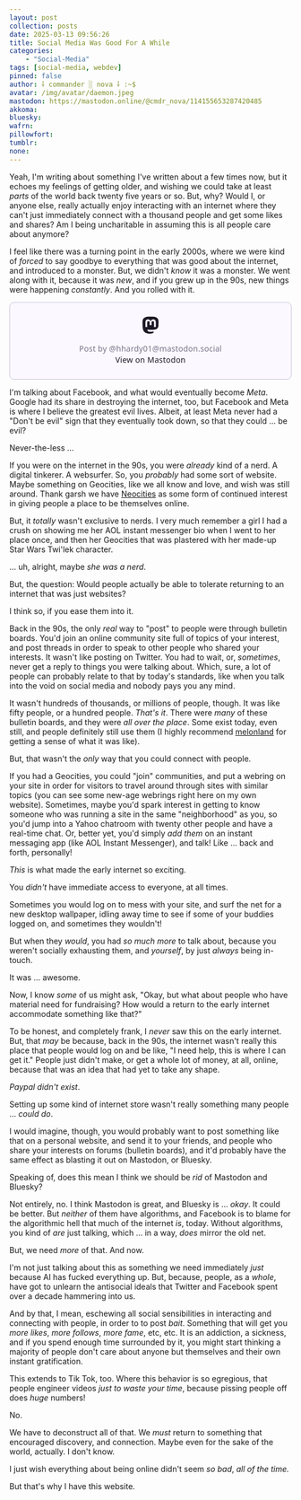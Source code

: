 ```yaml
---
layout: post
collection: posts
date: 2025-03-13 09:56:26
title: Social Media Was Good For A While
categories:
    - "Social-Media"
tags: [social-media, webdev]
pinned: false
author: ⸸ commander ░ nova ⸸ :~$
avatar: /img/avatar/daemon.jpeg
mastodon: https://mastodon.online/@cmdr_nova/114155653287420485 
akkoma: 
bluesky: 
wafrn: 
pillowfort: 
tumblr: 
none: 
---
```

Yeah, I'm writing about something I've written about a few times now, but it echoes my feelings of getting older, and wishing we could take at least *parts* of the world back twenty five years or so. But, why? Would I, or anyone else, really actually enjoy interacting with an internet where they can't just immediately connect with a thousand people and get some likes and shares? Am I being uncharitable in assuming this is all people care about anymore?

I feel like there was a turning point in the early 2000s, where we were kind of *forced* to say goodbye to everything that was good about the internet, and introduced to a monster. But, we didn't *know* it was a monster. We went along with it, because it was *new*, and if you grew up in the 90s, new things were happening *constantly*. And you rolled with it.

<blockquote class="mastodon-embed" data-embed-url="https://mastodon.social/@hhardy01/99739317870899852/embed" style="background: #FCF8FF; border-radius: 8px; border: 1px solid #C9C4DA; margin: 0; max-width: 540px; min-width: 270px; overflow: hidden; padding: 0;"> <a href="https://mastodon.social/@hhardy01/99739317870899852" target="_blank" style="align-items: center; color: #1C1A25; display: flex; flex-direction: column; font-family: system-ui, -apple-system, BlinkMacSystemFont, 'Segoe UI', Oxygen, Ubuntu, Cantarell, 'Fira Sans', 'Droid Sans', 'Helvetica Neue', Roboto, sans-serif; font-size: 14px; justify-content: center; letter-spacing: 0.25px; line-height: 20px; padding: 24px; text-decoration: none;"> <svg xmlns="http://www.w3.org/2000/svg" xmlns:xlink="http://www.w3.org/1999/xlink" width="32" height="32" viewBox="0 0 79 75"><path d="M74.7135 16.6043C73.6199 8.54587 66.5351 2.19527 58.1366 0.964691C56.7196 0.756754 51.351 0 38.9148 0H38.822C26.3824 0 23.7135 0.756754 22.2966 0.964691C14.1319 2.16118 6.67571 7.86752 4.86669 16.0214C3.99657 20.0369 3.90371 24.4888 4.06535 28.5726C4.29578 34.4289 4.34049 40.275 4.877 46.1075C5.24791 49.9817 5.89495 53.8251 6.81328 57.6088C8.53288 64.5968 15.4938 70.4122 22.3138 72.7848C29.6155 75.259 37.468 75.6697 44.9919 73.971C45.8196 73.7801 46.6381 73.5586 47.4475 73.3063C49.2737 72.7302 51.4164 72.086 52.9915 70.9542C53.0131 70.9384 53.0308 70.9178 53.0433 70.8942C53.0558 70.8706 53.0628 70.8445 53.0637 70.8179V65.1661C53.0634 65.1412 53.0574 65.1167 53.0462 65.0944C53.035 65.0721 53.0189 65.0525 52.9992 65.0371C52.9794 65.0218 52.9564 65.011 52.9318 65.0056C52.9073 65.0002 52.8819 65.0003 52.8574 65.0059C48.0369 66.1472 43.0971 66.7193 38.141 66.7103C29.6118 66.7103 27.3178 62.6981 26.6609 61.0278C26.1329 59.5842 25.7976 58.0784 25.6636 56.5486C25.6622 56.5229 25.667 56.4973 25.6775 56.4738C25.688 56.4502 25.7039 56.4295 25.724 56.4132C25.7441 56.397 25.7678 56.3856 25.7931 56.3801C25.8185 56.3746 25.8448 56.3751 25.8699 56.3816C30.6101 57.5151 35.4693 58.0873 40.3455 58.086C41.5183 58.086 42.6876 58.086 43.8604 58.0553C48.7647 57.919 53.9339 57.6701 58.7591 56.7361C58.8794 56.7123 58.9998 56.6918 59.103 56.6611C66.7139 55.2124 73.9569 50.665 74.6929 39.1501C74.7204 38.6967 74.7892 34.4016 74.7892 33.9312C74.7926 32.3325 75.3085 22.5901 74.7135 16.6043ZM62.9996 45.3371H54.9966V25.9069C54.9966 21.8163 53.277 19.7302 49.7793 19.7302C45.9343 19.7302 44.0083 22.1981 44.0083 27.0727V37.7082H36.0534V27.0727C36.0534 22.1981 34.124 19.7302 30.279 19.7302C26.8019 19.7302 25.0651 21.8163 25.0617 25.9069V45.3371H17.0656V25.3172C17.0656 21.2266 18.1191 17.9769 20.2262 15.568C22.3998 13.1648 25.2509 11.9308 28.7898 11.9308C32.8859 11.9308 35.9812 13.492 38.0447 16.6111L40.036 19.9245L42.0308 16.6111C44.0943 13.492 47.1896 11.9308 51.2788 11.9308C54.8143 11.9308 57.6654 13.1648 59.8459 15.568C61.9529 17.9746 63.0065 21.2243 63.0065 25.3172L62.9996 45.3371Z" fill="currentColor"/></svg> <div style="color: #787588; margin-top: 16px;">Post by @hhardy01@mastodon.social</div> <div style="font-weight: 500;">View on Mastodon</div> </a> </blockquote> <script data-allowed-prefixes="https://mastodon.social/" async src="https://mastodon.social/embed.js"></script>

I'm talking about Facebook, and what would eventually become *Meta*. Google had its share in destroying the internet, too, but Facebook and Meta is where I believe the greatest evil lives. Albeit, at least Meta never had a "Don't be evil" sign that they eventually took down, so that they could ... be evil?

Never-the-less ...

If you were on the internet in the 90s, you were *already* kind of a nerd. A digital tinkerer. A websurfer. So, you *probably* had some sort of website. Maybe something on Geocities, like we all know and love, and wish was still around. Thank garsh we have <a href="https://neocities.org" target="_blank">Neocities</a> as some form of continued interest in giving people a place to be themselves online.

But, it *totally* wasn't exclusive to nerds. I very much remember a girl I had a crush on showing me her AOL instant messenger bio when I went to her place once, and then her Geocities that was plastered with her made-up Star Wars Twi'lek character.

... uh, alright, maybe *she was a nerd*.

But, the question: Would people actually be able to tolerate returning to an internet that was just websites?

I think so, if you ease them into it.

Back in the 90s, the only *real* way to "post" to people were through bulletin boards. You'd join an online community site full of topics of your interest, and post threads in order to speak to other people who shared your interests. It wasn't like posting on Twitter. You had to wait, or, *sometimes*, never get a reply to things you were talking about. Which, sure, a lot of people can probably relate to that by today's standards, like when you talk into the void on social media and nobody pays you any mind.

It wasn't hundreds of thousands, or millions of people, though. It was like fifty people, or a hundred people. *That's it*. There were *many* of these bulletin boards, and they were *all over the place*. Some exist today, even still, and people definitely still use them (I highly recommend <a href="https://forum.melonland.net" target="_blank">melonland</a> for getting a sense of what it was like).

But, that wasn't the *only* way that you could connect with people.

If you had a Geocities, you could "join" communities, and put a webring on your site in order for visitors to travel around through sites with similar topics (you can see some new-age webrings right here on my own website). Sometimes, maybe you'd spark interest in getting to know someone who was running a site in the same "neighborhood" as you, so you'd jump into a Yahoo chatroom with twenty other people and have a real-time chat. Or, better yet, you'd simply *add them* on an instant messaging app (like AOL Instant Messenger), and talk! Like ... back and forth, personally!

*This* is what made the early internet so exciting.

You *didn't* have immediate access to everyone, at all times.

Sometimes you would log on to mess with your site, and surf the net for a new desktop wallpaper, idling away time to see if some of your buddies logged on, and sometimes they wouldn't!

But when they *would*, you had *so much more* to talk about, because you weren't socially exhausting them, and *yourself*, by just *always* being in-touch.

It was ... awesome.

Now, I know *some* of us might ask, "Okay, but what about people who have material need for fundraising? How would a return to the early internet accommodate something like that?"

To be honest, and completely frank, I *never* saw this on the early internet. But, that *may* be because, back in the 90s, the internet wasn't really this place that people would log on and be like, "I need help, this is where I can get it." People just didn't make, or get a whole lot of money, at all, online, because that was an idea that had yet to take any shape.

*Paypal didn't exist*.

Setting up some kind of internet store wasn't really something many people ... *could do*.

I would imagine, though, you would probably want to post something like that on a personal website, and send it to your friends, and people who share your interests on forums (bulletin boards), and it'd probably have the same effect as blasting it out on Mastodon, or Bluesky.

Speaking of, does this mean I think we should be *rid* of Mastodon and Bluesky?

Not entirely, no. I think Mastodon is great, and Bluesky is ... *okay*. It could be better. But *neither* of them have algorithms, and Facebook is to blame for the algorithmic hell that much of the internet *is*, today. Without algorithms, you kind of *are* just talking, which ... in a way, *does* mirror the old net.

But, we need *more* of that. And now.

I'm not just talking about this as something we need immediately *just* because AI has fucked everything up. But, because, people, as a *whole*, have got to unlearn the antisocial ideals that Twitter and Facebook spent over a decade hammering into us.

And by that, I mean, eschewing all social sensibilities in interacting and connecting with people, in order to to post *bait*. Something that will get you *more likes*, *more follows*, *more fame*, etc, etc. It is an addiction, a sickness, and if you spend enough time surrounded by it, you might start thinking a majority of people don't care about anyone but themselves and their own instant gratification.

This extends to Tik Tok, too. Where this behavior is so egregious, that people engineer videos *just to waste your time*, because pissing people off does *huge* numbers!

No.

We have to deconstruct all of that. We *must* return to something that encouraged discovery, and connection. Maybe even for the sake of the world, actually. I don't know.

I just wish everything about being online didn't seem *so bad*, *all of the time.*

But that's why I have this website.





